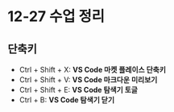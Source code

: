 12-27 수업 정리
==


## 단축키
- Ctrl + Shift + X: **VS Code 마켓 플레이스 단축키**
- Ctrl + Shift + V: **VS Code 마크다운 미리보기**
- Ctrl + Shift + E: **VS Code 탐색기 토글**
- Ctrl + B: **VS Code 탐색기 닫기**

